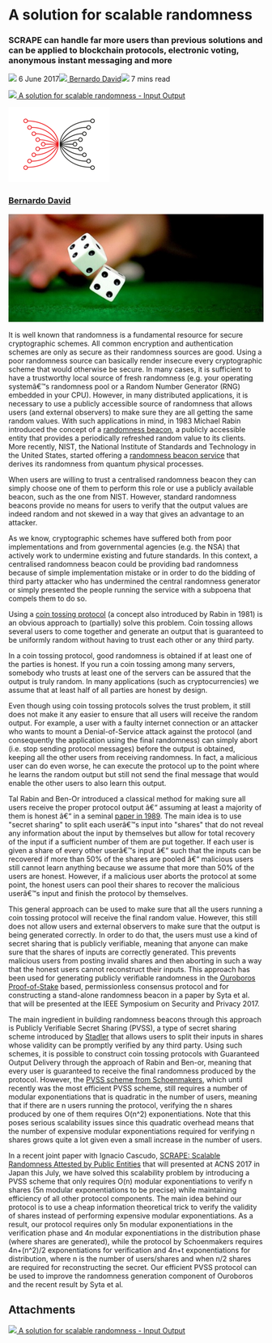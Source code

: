 # A solution for scalable randomness
### **SCRAPE can handle far more users than previous solutions and can be applied to blockchain protocols, electronic voting, anonymous instant messaging and more**
![](img/2017-06-06-a-solution-for-scalable-randomness.002.png) 6 June 2017![](img/2017-06-06-a-solution-for-scalable-randomness.002.png)[ Bernardo David](/en/blog/authors/bernardo-david/page-1/)![](img/2017-06-06-a-solution-for-scalable-randomness.003.png) 7 mins read

![](img/2017-06-06-a-solution-for-scalable-randomness.004.png)[ A solution for scalable randomness - Input Output](https://ucarecdn.com/c3513952-dea1-45d3-a7d4-7a6cc1efc267/-/inline/yes/ "A solution for scalable randomness - Input Output")

![Bernardo David](img/2017-06-06-a-solution-for-scalable-randomness.005.png)[](/en/blog/authors/bernardo-david/page-1/)
### [**Bernardo David**](/en/blog/authors/bernardo-david/page-1/)
![A solution for scalable randomness](img/2017-06-06-a-solution-for-scalable-randomness.006.jpeg)

It is well known that randomness is a fundamental resource for secure cryptographic schemes. All common encryption and authentication schemes are only as secure as their randomness sources are good. Using a poor randomness source can basically render insecure every cryptographic scheme that would otherwise be secure. In many cases, it is sufficient to have a trustworthy local source of fresh randomness (e.g. your operating systemâ€™s randomness pool or a Random Number Generator (RNG) embedded in your CPU). However, in many distributed applications, it is necessary to use a publicly accessible source of randomness that allows users (and external observers) to make sure they are all getting the same random values. With such applications in mind, in 1983 Michael Rabin introduced the concept of a [randomness beacon](http://www.sciencedirect.com/science/article/pii/0022000083900429 "Transaction Protection by Beacons, paper by Michael Rabin"), a publicly accessible entity that provides a periodically refreshed random value to its clients. More recently, NIST, the National Institute of Standards and Technology in the United States, started offering a [randomness beacon service](https://www.nist.gov/programs-projects/nist-randomness-beacon "Randomness beacon, NIST") that derives its randomness from quantum physical processes.

When users are willing to trust a centralised randomness beacon they can simply choose one of them to perform this role or use a publicly available beacon, such as the one from NIST. However, standard randomness beacons provide no means for users to verify that the output values are indeed random and not skewed in a way that gives an advantage to an attacker.

As we know, cryptographic schemes have suffered both from poor implementations and from governmental agencies (e.g. the NSA) that actively work to undermine existing and future standards. In this context, a centralised randomness beacon could be providing bad randomness because of simple implementation mistake or in order to do the bidding of third party attacker who has undermined the central randomness generator or simply presented the people running the service with a subpoena that compels them to do so.

Using a [coin tossing protocol](http://dl.acm.org/citation.cfm?id=1008911 "Coin flipping by telephone - a protocol for solving impossible problems") (a concept also introduced by Rabin in 1981) is an obvious approach to (partially) solve this problem. Coin tossing allows several users to come together and generate an output that is guaranteed to be uniformly random without having to trust each other or any third party.

In a coin tossing protocol, good randomness is obtained if at least one of the parties is honest. If you run a coin tossing among many servers, somebody who trusts at least one of the servers can be assured that the output is truly random. In many applications (such as cryptocurrencies) we assume that at least half of all parties are honest by design.

Even though using coin tossing protocols solves the trust problem, it still does not make it any easier to ensure that all users will receive the random output. For example, a user with a faulty internet connection or an attacker who wants to mount a Denial-of-Service attack against the protocol (and consequently the application using the final randomness) can simply abort (i.e. stop sending protocol messages) before the output is obtained, keeping all the other users from receiving randomness. In fact, a malicious user can do even worse, he can execute the protocol up to the point where he learns the random output but still not send the final message that would enable the other users to also learn this output.

Tal Rabin and Ben-Or introduced a classical method for making sure all users receive the proper protocol output â€“ assuming at least a majority of them is honest â€“ in a seminal [paper in 1989](http://dl.acm.org/citation.cfm?id=73014 "Verifiable secret sharing and multiparty protocols with honest majority, paper by Rabin and Ben-Or"). The main idea is to use "secret sharing" to split each userâ€™s input into "shares" that do not reveal any information about the input by themselves but allow for total recovery of the input if a sufficient number of them are put together. If each user is given a share of every other userâ€™s input â€“ such that the inputs can be recovered if more than 50% of the shares are pooled â€“ malicious users still cannot learn anything because we assume that more than 50% of the users are honest. However, if a malicious user aborts the protocol at some point, the honest users can pool their shares to recover the malicious userâ€™s input and finish the protocol by themselves.

This general approach can be used to make sure that all the users running a coin tossing protocol will receive the final random value. However, this still does not allow users and external observers to make sure that the output is being generated correctly. In order to do that, the users must use a kind of secret sharing that is publicly verifiable, meaning that anyone can make sure that the shares of inputs are correctly generated. This prevents malicious users from posting invalid shares and then aborting in such a way that the honest users cannot reconstruct their inputs. This approach has been used for generating publicly verifiable randomness in the [Ouroboros Proof-of-Stake](https://eprint.iacr.org/2016/889 "Ouroboros: A Provably Secure Proof-of-Stake Blockchain Protocol, paper by Kiayias et al") based, permissionless consensus protocol and for constructing a stand-alone randomness beacon in a paper by Syta et al. that will be presented at the IEEE Symposium on Security and Privacy 2017.

The main ingredient in building randomness beacons through this approach is Publicly Verifiable Secret Sharing (PVSS), a type of secret sharing scheme introduced by [Stadler](http://dl.acm.org/citation.cfm?id=1754519 "Publicly Verifiable Secret Sharing, paper by Stadler") that allows users to split their inputs in shares whose validity can be promptly verified by any third party. Using such schemes, it is possible to construct coin tossing protocols with Guaranteed Output Delivery through the approach of Rabin and Ben-or, meaning that every user is guaranteed to receive the final randomness produced by the protocol. However, the [PVSS scheme from Schoenmakers](http://link.springer.com/chapter/10.1007/3-540-48405-1_10 "A Simple Publicly Verifiable Secret Sharing Scheme and Its Application to Electronic Voting, paper by Schoenmakers"), which until recently was the most efficient PVSS scheme, still requires a number of modular exponentiations that is quadratic in the number of users, meaning that if there are n users running the protocol, verifying the n shares produced by one of them requires O(n^2) exponentiations. Note that this poses serious scalability issues since this quadratic overhead means that the number of expensive modular exponentiations required for verifying n shares grows quite a lot given even a small increase in the number of users.

In a recent joint paper with Ignacio Cascudo, [SCRAPE: Scalable Randomness Attested by Public Entities](https://eprint.iacr.org/2017/216 "SCRAPE: Scalable Randomness Attested by Public Entities, paper by Cascudo and David") that will presented at ACNS 2017 in Japan this July, we have solved this scalability problem by introducing a PVSS scheme that only requires O(n) modular exponentiations to verify n shares (5n modular exponentiations to be precise) while maintaining efficiency of all other protocol components. The main idea behind our protocol is to use a cheap information theoretical trick to verify the validity of shares instead of performing expensive modular exponentiations. As a result, our protocol requires only 5n modular exponentiations in the verification phase and 4n modular exponentiations in the distribution phase (where shares are generated), while the protocol by Schoenmakers requires 4n+(n^2)/2 exponentiations for verification and 4n+t exponentiations for distribution, where n is the number of users/shares and when n/2 shares are required for reconstructing the secret. Our efficient PVSS protocol can be used to improve the randomness generation component of Ouroboros and the recent result by Syta et al.
## **Attachments**
![](img/2017-06-06-a-solution-for-scalable-randomness.004.png)[ A solution for scalable randomness - Input Output](https://ucarecdn.com/c3513952-dea1-45d3-a7d4-7a6cc1efc267/-/inline/yes/ "A solution for scalable randomness - Input Output")
